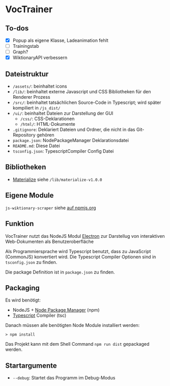 # VocTrainer

## To-dos

- [x] Popup als eigene Klasse, Ladeanimation fehlt
- [ ] Trainingstab
- [ ] Graph?
- [x] WiktionaryAPI verbessern

## Dateistruktur

- `/assets/`: beinhaltet icons
- `/lib/`: beinhaltet externe Javascript und CSS Bibliotheken für den Renderer Prozess
- `/src/`: beinhaltet tatsächlichen Source-Code in Typescript; wird später kompiliert in `/js_dist/`
- `/ui/`: beinhaltet Dateien zur Darstellung der GUI
    - `/css/`: CSS-Deklarationen
    - `/html/`: HTML-Dokumente
- `.gitignore`: Deklariert Dateien und Ordner, die nicht in das Git-Repository gehören
- `package.json`: NodePackageManager Deklarationsdatei
- `README.md`: Diese Datei
- `tsconfig.json`: TypescriptCompiler Config Datei

## Bibliotheken

- [Materialize](https://materializecss.com/) siehe `/lib/materialize-v1.0.0`

## Eigene Module

`js-wiktionary-scraper` siehe [auf npmjs.org](https://www.npmjs.com/package/js-wiktionary-scraper)

## Funktion

VocTrainer nutzt das NodeJS Modul [Electron](https://www.electronjs.org/) zur Darstellug von interaktiven Web-Dokumenten als Benutzeroberfläche

Als Programmiersprache wird Typescript benutzt, dass zu JavaScript (CommonJS) konvertiert wird. Die Typescript Compiler Optionen sind in `tsconfig.json` zu finden.

Die package Definition ist in `package.json` zu finden.

## Packaging

Es wird benötigt:
- NodeJS + [Node Package Manager](https://nodejs.org/) (npm)
- [Typescript](https://www.typescriptlang.org/) Compiler (tsc)

Danach müssen alle benötigten Node Module installiert werden:

`> npm install`

Das Projekt kann mit dem Shell Command `npm run dist` gepackaged werden.

## Startargumente

- `--debug`: Startet das Programm im Debug-Modus